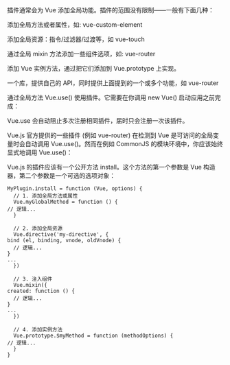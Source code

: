 插件通常会为 Vue 添加全局功能。插件的范围没有限制——一般有下面几种：

添加全局方法或者属性，如: vue-custom-element

添加全局资源：指令/过滤器/过渡等，如 vue-touch

通过全局 mixin 方法添加一些组件选项，如: vue-router

添加 Vue 实例方法，通过把它们添加到 Vue.prototype 上实现。

一个库，提供自己的 API，同时提供上面提到的一个或多个功能，如 vue-router

通过全局方法 Vue.use() 使用插件。它需要在你调用 new Vue() 启动应用之前完成：

Vue.use 会自动阻止多次注册相同插件，届时只会注册一次该插件。

Vue.js 官方提供的一些插件 (例如 vue-router) 在检测到 Vue 是可访问的全局变量时会自动调用 Vue.use()。然而在例如 CommonJS 的模块环境中，你应该始终显式地调用 Vue.use()：

Vue.js 的插件应该有一个公开方法 install。这个方法的第一个参数是 Vue 构造器，第二个参数是一个可选的选项对象：

    MyPlugin.install = function (Vue, options) {
      // 1. 添加全局方法或属性
      Vue.myGlobalMethod = function () {
    // 逻辑...
      }
    
      // 2. 添加全局资源
      Vue.directive('my-directive', {
    bind (el, binding, vnode, oldVnode) {
      // 逻辑...
    }
    ...
      })
    
      // 3. 注入组件
      Vue.mixin({
    created: function () {
      // 逻辑...
    }
    ...
      })
    
      // 4. 添加实例方法
      Vue.prototype.$myMethod = function (methodOptions) {
    // 逻辑...
      }
    }